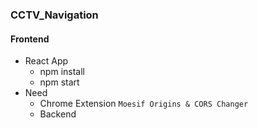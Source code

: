 ### CCTV_Navigation

#### Frontend

- React App
  - npm install
  - npm start
- Need
  - Chrome Extension `Moesif Origins & CORS Changer`
  - Backend
